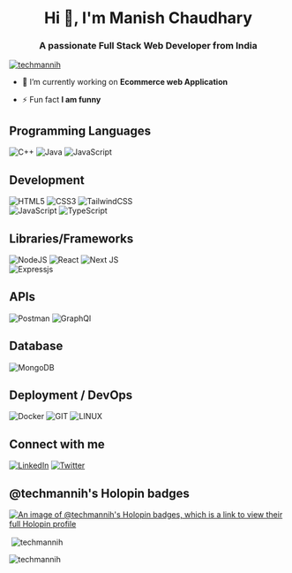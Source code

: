 <h1 align="center">Hi 👋, I'm Manish Chaudhary </h1>
<h3 align="center">A passionate Full Stack Web Developer from India </h3>

<p align="left"> <a href="https://github.com/ryo-ma/github-profile-trophy"><img src="https://github-profile-trophy.vercel.app/?username=techmannih" alt="techmannih" /></a> </p>

- 🔭 I’m currently working on **Ecommerce web Application**

- ⚡ Fun fact **I am funny**
  
## Programming Languages
![C++](https://img.shields.io/badge/c++-%2300599C.svg?style=for-the-badge&logo=c%2B%2B&logoColor=white)
![Java](https://img.shields.io/badge/java-red.svg?style=for-the-badge&logo=openjdk&logoColor=white)
![JavaScript](https://img.shields.io/badge/javascript-%23323330.svg?style=for-the-badge&logo=javascript&logoColor=%23F7DF1E)

## Development
![HTML5](https://img.shields.io/badge/html5-%23E34F26.svg?style=for-the-badge&logo=html5&logoColor=white)
![CSS3](https://img.shields.io/badge/css3-%231572B6.svg?style=for-the-badge&logo=css3&logoColor=white)
![TailwindCSS](https://img.shields.io/badge/tailwindcss-%2338B2AC.svg?style=for-the-badge&logo=tailwind-css&logoColor=white)<br/>
![JavaScript](https://img.shields.io/badge/javascript-%23323330.svg?style=for-the-badge&logo=javascript&logoColor=%23F7DF1E)
![TypeScript](https://img.shields.io/badge/typescript-%23007ACC.svg?style=for-the-badge&logo=typescript&logoColor=white)<br/>

## Libraries/Frameworks
![NodeJS](https://img.shields.io/badge/node.js-6DA55F?style=for-the-badge&logo=node.js&logoColor=white)
![React](https://img.shields.io/badge/react-%2320232a.svg?style=for-the-badge&logo=react&logoColor=%2361DAFB)
![Next JS](https://img.shields.io/badge/Next-black?style=for-the-badge&logo=next.js&logoColor=white)<br/>
![Expressjs](https://img.shields.io/badge/express-%23ffffff.svg?style=for-the-badge&logo=express&logoColor=black)


## APIs
![Postman](https://img.shields.io/badge/Postman-FF6C37?style=for-the-badge&logo=postman&logoColor=white)
![GraphQl](https://img.shields.io/badge/Graphql-%2300f?style=for-the-badge&logo=graphql&logoColor=white)

## Database
![MongoDB](https://img.shields.io/badge/MongoDB-%234ea94b.svg?style=for-the-badge&logo=mongodb&logoColor=white)


## Deployment / DevOps
![Docker](https://img.shields.io/badge/docker-%230db7ed.svg?style=for-the-badge&logo=docker&logoColor=white)
![GIT](https://img.shields.io/badge/Git-fc6d26?style=for-the-badge&logo=git&logoColor=white)
![LINUX](https://img.shields.io/badge/Linux-FCC624?style=for-the-badge&logo=linux&logoColor=black)


## Connect with me
[![LinkedIn](https://img.shields.io/badge/linkedin-%231E77B5.svg?&style=for-the-badge&logo=linkedin&logoColor=white)](https://linkedin.com/in/techmannih)
[![Twitter](https://img.shields.io/badge/twitter-%2300ac.svg?&style=for-the-badge&logo=twitter&logoColor=white)](https://twitter.com/techmannih)
 ## @techmannih's Holopin badges
[![An image of @techmannih's Holopin badges, which is a link to view their full Holopin profile](https://holopin.me/techmannih)](https://holopin.io/@techmannih)

<p>&nbsp;<img align="center" src="https://github-readme-stats.vercel.app/api?username=techmannih&show_icons=true&locale=en" alt="techmannih" /></p>

<p><img align="center" src="https://github-readme-streak-stats.herokuapp.com/?user=techmannih&" alt="techmannih" /></p>
